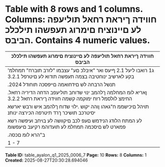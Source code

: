 # Table with 8 rows and 1 columns. Columns: חווידה ךיראת רחאל תוליעפה לע םיינוציח םימרוג תעפשהו תילכלכ הביבס. Contains 4 numeric values.

| חווידה ךיראת רחאל תוליעפה לע םיינוציח םימרוג תעפשהו תילכלכ הביבס |
|---|
| 'ג1 רואבו ליעל 2.1 ףיעס ואר "איבלכ םע" עצבמו "לזרב תוברח" תמחלמ בקע לארשיב ינוחטיבה בצמה תעפשה תודוא לע םיטרפל 3.2.1 |
| .2024 תנשל הרבחה לש םידחואמה םייפסכה תוחודל |
| .ןאריא לומ המחלמה ךלהמב ינוי שדוחב תוליעפב הדחה הדיריה רחאל החימצ לולסמל רזח ימוקמה קשמה חווידה ךיראת רחאל 3.2.2 |
| תויהל םיכישממ ח"גאהו ןוהה יקוש .ילוי שדוח ךלהמב איש ורבש יארשא יסיטרכב תושיכר ךרד תיטרפה הכירצה ינותנ | לשמל ךכ |
| לע המתח הלודג הנידמש םעפ לכב םיקוושה לע בויחב ועיפשה רשא פמארט לש םיסכמה תמחלמ לע תועדוהמ רקיעב םיעפשומ |
| .ב"הרא לומ םכסה |
| 1 - 7 |

**Table ID:** table_ayalon_q1_2025_0006_7
**Page:** 10
**Rows:** 8
**Columns:** 1
**Created:** 2025-08-27T20:30:28.694046
